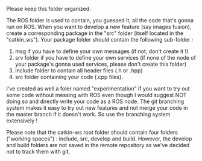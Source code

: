 Please keep this folder organized.

The ROS folder is used to contain, you guessed it, all the code that's gonna run on ROS. When you want to develop a new feature (say images fusion), create a corresponding package in the "src" folder (itself located in the "catkin_ws"). Your package folder should contain the following sub-folder :

1) msg if you have to define your own messages (if not, don't create it !)
2) srv folder if you have to define your own services (if none of the node of your package's gonna used services, please don't create this folder)
3) include folder to contain all header files (.h or .hpp)
4) src folder containing your code (.cpp files).


I've created as well a foler named "experimentation" if you want to try out some code without messing with ROS even though I would suggest NOT doing so
and directly write your code as a ROS node. The git branching system makes it easy to try out new features and not merge your code in the master branch if it doesn't work. So use the branching system extensively !

Please note that the catkin-ws root folder should contain four folders ("working spaces") : include, src, develop and build. However, the
develop and build folders are not saved in the remote repository as we've decided not to track them with git. 

